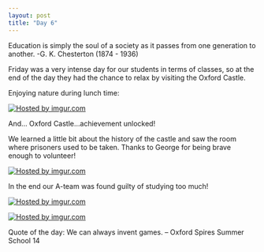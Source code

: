 ```yaml
---
layout: post
title: "Day 6"
---
```


Education is simply the soul of a society as it passes from one generation to another. -G. K. Chesterton (1874 - 1936)

Friday was a very intense day for our students in terms of classes, so at the end of the day they had the chance to relax by visiting the Oxford Castle. 

Enjoying nature during lunch time:

<a href="http://imgur.com/EiK0WsD"><img src="http://i.imgur.com/EiK0WsD.jpg" title="Hosted by imgur.com" /></a>

And… Oxford Castle…achievement unlocked! 

We learned a little bit about the history of the castle and saw the room where prisoners used to be taken. Thanks to George for being brave enough to volunteer!

<a href="http://imgur.com/w8tb9VY"><img src="http://i.imgur.com/w8tb9VY.jpg" title="Hosted by imgur.com" /></a>

In the end our A-team was found guilty of studying too much! 

<a href="http://imgur.com/5EDPVzU"><img src="http://i.imgur.com/5EDPVzU.jpg" title="Hosted by imgur.com" /></a>

<a href="http://imgur.com/QR8zoMw"><img src="http://i.imgur.com/QR8zoMw.jpg" title="Hosted by imgur.com" /></a>

Quote of the day: We can always invent games. – Oxford Spires Summer School 14
